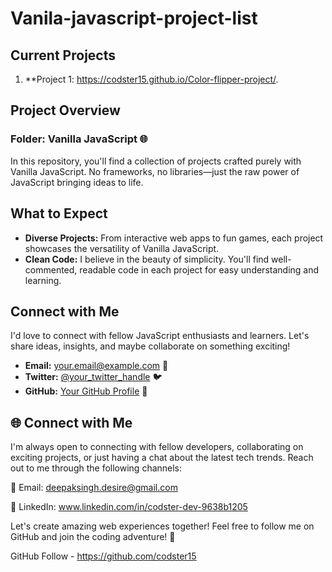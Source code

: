 # Vanila-javascript-project-list

## Current Projects

1. **Project 1:  https://codster15.github.io/Color-flipper-project/.

## Project Overview

### Folder: Vanilla JavaScript 🌐
In this repository, you'll find a collection of projects crafted purely with Vanilla JavaScript. No frameworks, no libraries—just the raw power of JavaScript bringing ideas to life.

## What to Expect

- **Diverse Projects:** From interactive web apps to fun games, each project showcases the versatility of Vanilla JavaScript.
- **Clean Code:** I believe in the beauty of simplicity. You'll find well-commented, readable code in each project for easy understanding and learning.

## Connect with Me

I'd love to connect with fellow JavaScript enthusiasts and learners. Let's share ideas, insights, and maybe collaborate on something exciting!

- **Email:** your.email@example.com 📧
- **Twitter:** [@your_twitter_handle](https://twitter.com/your_twitter_handle) 🐦
- **GitHub:** [Your GitHub Profile](https://github.com/your-username) 🐙


 ## 🌐 Connect with Me
I'm always open to connecting with fellow developers, collaborating on exciting projects, or just having a chat about the latest tech trends. Reach out to me through the following channels:

📧 Email: deepaksingh.desire@gmail.com

🔗 LinkedIn: www.linkedin.com/in/codster-dev-9638b1205

Let's create amazing web experiences together! Feel free to follow me on GitHub and join the coding adventure! 🚀

GitHub Follow - https://github.com/codster15

